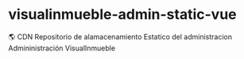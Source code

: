 # visualinmueble-admin-static-vue
🌎 CDN Repositorio de alamacenamiento Estatico del administracion Admininistración VisualInmueble
